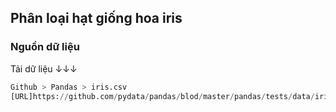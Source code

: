 ## Phân loại hạt giống hoa iris

### Nguồn dữ liệu

Tải dữ liệu ↓↓↓

```python
Github > Pandas > iris.csv
[URL]https://github.com/pydata/pandas/blod/master/pandas/tests/data/iris.csv
```
